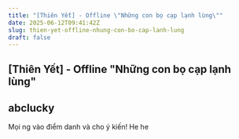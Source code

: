 ```yaml
---
title: "[Thiên Yết] - Offline \"Những con bọ cạp lạnh lùng\""
date: 2025-06-12T09:41:42Z
slug: thien-yet-offline-nhung-con-bo-cap-lanh-lung
draft: false
---
```


## [Thiên Yết] - Offline "Những con bọ cạp lạnh lùng"

## abclucky

Mọi ng vào điểm danh và cho ý kiến! He he